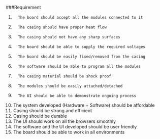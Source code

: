 ###Requirement
1.       The board should accept all the modules connected to it
2.       The casing should have proper heat flow
3.       The casing should not have any sharp surfaces
4.       The board should be able to supply the required voltages
5.       The board should be easily fixed/removed from the casing
6.       The software should be able to program all the modules
7.       The casing material should be shock proof
8.       The modules should be easily attached/detached
9.       The UI should be able to demonstrate ongoing process
10.   The system developed (Hardware + Software) should be affordable
11.   Casing should be strong and efficient
12.   Casing should be durable
13.   The UI should work on all the browsers smoothly
14.   The software and the UI developed should be user friendly
15.   The board should be able to work in all environments
